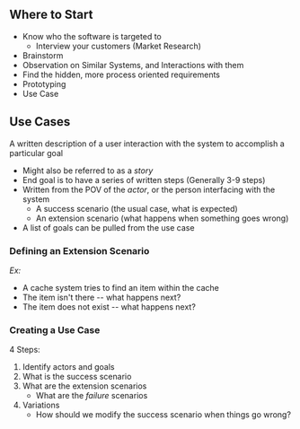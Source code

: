 ## Where to Start
- Know who the software is targeted to
	- Interview your customers (Market Research)
- Brainstorm
- Observation on Similar Systems, and Interactions with them
- Find the hidden, more process oriented requirements
- Prototyping
- Use Case


## Use Cases
A written description of a user interaction with the system to accomplish a particular goal
- Might also be referred to as a *story*
- End goal is to have a series of written steps (Generally 3-9 steps)
- Written from the POV of the *actor*, or the person interfacing with the system
	- A success scenario (the usual case, what is expected)
	- An extension scenario (what happens when something goes wrong)
- A list of goals can be pulled from the use case

### Defining an Extension Scenario
*Ex:*
- A cache system tries to find an item within the cache
- The item isn't there -- what happens next?
- The item does not exist -- what happens next?

### Creating a Use Case
4 Steps:
1) Identify actors and goals
2) What is the success scenario
3) What are the extension scenarios
	- What are the *failure* scenarios
4) Variations
	- How should we modify the success scenario when things go wrong?
